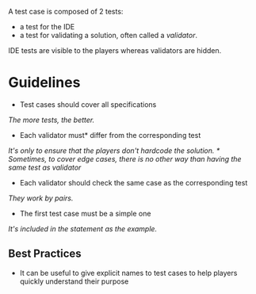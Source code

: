 A test case is composed of 2 tests:

- a test for the IDE
- a test for validating a solution, often called a _validator_.

IDE tests are visible to the players whereas validators are hidden.

# Guidelines <a name="guidelines"/>

- Test cases should cover all specifications

_The more tests, the better._

- Each validator must* differ from the corresponding test

_It's only to ensure that the players don't hardcode the solution._
_* Sometimes, to cover edge cases, there is no other way than having the same test as validator_

- Each validator should check the same case as the corresponding test

_They work by pairs._

- The first test case must be a simple one

_It's included in the statement as the example._

## Best Practices

- It can be useful to give explicit names to test cases to help players quickly understand their purpose


